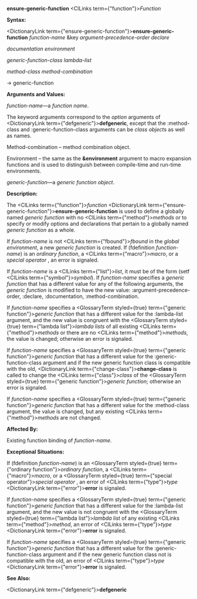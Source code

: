 **ensure-generic-function** <ClLinks  term={"function"}><i>Function</i></ClLinks> 



**Syntax:** 



<DictionaryLink  term={"ensure-generic-function"}><b>ensure-generic-function</b></DictionaryLink> *function-name* &amp;key *argument-precedence-order declare* 



*documentation environment* 



*generic-function-class lambda-list* 



*method-class method-combination* 



→ generic-function 



**Arguments and Values:** 



*function-name*—a *function name*. 



The keyword arguments correspond to the *option* arguments of <DictionaryLink  term={"defgeneric"}><b>defgeneric</b></DictionaryLink>, except that the :method-class and :generic-function-class arguments can be *class object*s as well as names. 



Method-combination – method combination object. 



Environment – the same as the **&amp;environment** argument to macro expansion functions and is used to distinguish between compile-time and run-time environments. 



*generic-function*—a *generic function object*. 



**Description:** 



The <ClLinks  term={"function"}><i>function</i></ClLinks> <DictionaryLink  term={"ensure-generic-function"}><b>ensure-generic-function</b></DictionaryLink> is used to define a globally named *generic function* with no <ClLinks  term={"method"}><i>methods</i></ClLinks> or to specify or modify options and declarations that pertain to a globally named *generic function* as a whole. 



If *function-name* is not <ClLinks  term={"fbound"}><i>fbound</i></ClLinks> in the *global environment*, a new *generic function* is created. If (fdefinition *function-name*) is an *ordinary function*, a <ClLinks  term={"macro"}><i>macro</i></ClLinks>, or a *special operator* , an error is signaled. 



If *function-name* is a <ClLinks  term={"list"}><i>list</i></ClLinks>, it must be of the form (setf <ClLinks  term={"symbol"}><i>symbol</i></ClLinks>). If *function-name* specifies a *generic function* that has a different value for any of the following arguments, the *generic function* is modified to have the new value: :argument-precedence-order, :declare, :documentation, :method-combination. 



If *function-name* specifies a <GlossaryTerm styled={true} term={"generic function"}><i>generic function</i></GlossaryTerm> that has a different value for the :lambda-list argument, and the new value is congruent with the <GlossaryTerm styled={true} term={"lambda list"}><i>lambda lists</i></GlossaryTerm> of all existing <ClLinks  term={"method"}><i>methods</i></ClLinks> or there are no <ClLinks  term={"method"}><i>methods</i></ClLinks>, the value is changed; otherwise an error is signaled. 







 



 



If *function-name* specifies a <GlossaryTerm styled={true} term={"generic function"}><i>generic function</i></GlossaryTerm> that has a different value for the :generic-function-class argument and if the new generic function class is compatible with the old, <DictionaryLink  term={"change-class"}><b>change-class</b></DictionaryLink> is called to change the <ClLinks  term={"class"}><i>class</i></ClLinks> of the <GlossaryTerm styled={true} term={"generic function"}><i>generic function</i></GlossaryTerm>; otherwise an error is signaled. 



If *function-name* specifies a <GlossaryTerm styled={true} term={"generic function"}><i>generic function</i></GlossaryTerm> that has a different value for the :method-class argument, the value is changed, but any existing <ClLinks  term={"method"}><i>methods</i></ClLinks> are not changed. 



**Affected By:** 



Existing function binding of *function-name*. 



**Exceptional Situations:** 



If (fdefinition *function-name*) is an <GlossaryTerm styled={true} term={"ordinary function"}><i>ordinary function</i></GlossaryTerm>, a <ClLinks  term={"macro"}><i>macro</i></ClLinks>, or a <GlossaryTerm styled={true} term={"special operator"}><i>special operator</i></GlossaryTerm> , an error of <ClLinks  term={"type"}><i>type</i></ClLinks> <DictionaryLink  term={"error"}><b>error</b></DictionaryLink> is signaled. 



If *function-name* specifies a <GlossaryTerm styled={true} term={"generic function"}><i>generic function</i></GlossaryTerm> that has a different value for the :lambda-list argument, and the new value is not congruent with the <GlossaryTerm styled={true} term={"lambda list"}><i>lambda list</i></GlossaryTerm> of any existing <ClLinks  term={"method"}><i>method</i></ClLinks>, an error of <ClLinks  term={"type"}><i>type</i></ClLinks> <DictionaryLink  term={"error"}><b>error</b></DictionaryLink> is signaled. 



If *function-name* specifies a <GlossaryTerm styled={true} term={"generic function"}><i>generic function</i></GlossaryTerm> that has a different value for the :generic-function-class argument and if the new generic function class not is compatible with the old, an error of <ClLinks  term={"type"}><i>type</i></ClLinks> <DictionaryLink  term={"error"}><b>error</b></DictionaryLink> is signaled. 



**See Also:** 



<DictionaryLink  term={"defgeneric"}><b>defgeneric</b></DictionaryLink> 



